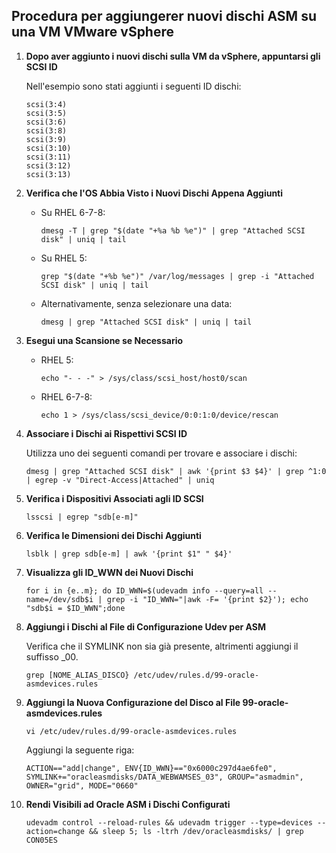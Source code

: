 ## Procedura per aggiungerer nuovi dischi ASM su una VM VMware vSphere

1. **Dopo aver aggiunto i nuovi dischi sulla VM da vSphere, appuntarsi gli SCSI ID**
   
   Nell'esempio sono stati aggiunti i seguenti ID dischi:
   
   ```
   scsi(3:4)
   scsi(3:5)
   scsi(3:6)
   scsi(3:8)
   scsi(3:9)
   scsi(3:10)
   scsi(3:11)
   scsi(3:12)
   scsi(3:13)
   ```

2. **Verifica che l'OS Abbia Visto i Nuovi Dischi Appena Aggiunti**
   
   - Su RHEL 6-7-8:
     ```
     dmesg -T | grep "$(date "+%a %b %e")" | grep "Attached SCSI disk" | uniq | tail
     ```
   - Su RHEL 5:
     ```
     grep "$(date "+%b %e")" /var/log/messages | grep -i "Attached SCSI disk" | uniq | tail
     ```
   - Alternativamente, senza selezionare una data:
     ```
     dmesg | grep "Attached SCSI disk" | uniq | tail
     ```

3. **Esegui una Scansione se Necessario**
   
   - RHEL 5:
     ```
     echo "- - -" > /sys/class/scsi_host/host0/scan
     ```
   - RHEL 6-7-8:
     ```
     echo 1 > /sys/class/scsi_device/0:0:1:0/device/rescan
     ```

4. **Associare i Dischi ai Rispettivi SCSI ID**
   
   Utilizza uno dei seguenti comandi per trovare e associare i dischi:
   ```
   dmesg | grep "Attached SCSI disk" | awk '{print $3 $4}' | grep ^1:0 | egrep -v "Direct-Access|Attached" | uniq
   ```

5. **Verifica i Dispositivi Associati agli ID SCSI**
   
   ```
   lsscsi | egrep "sdb[e-m]"
   ```

6. **Verifica le Dimensioni dei Dischi Aggiunti**
   
   ```
   lsblk | grep sdb[e-m] | awk '{print $1" " $4}'
   ```

7. **Visualizza gli ID_WWN dei Nuovi Dischi**
   
   ```
   for i in {e..m}; do ID_WWN=$(udevadm info --query=all --name=/dev/sdb$i | grep -i "ID_WWN="|awk -F= '{print $2}'); echo "sdb$i = $ID_WWN";done
   ```

8. **Aggiungi i Dischi al File di Configurazione Udev per ASM**
   
   Verifica che il SYMLINK non sia già presente, altrimenti aggiungi il suffisso _00.
   
   ```
   grep [NOME_ALIAS_DISCO} /etc/udev/rules.d/99-oracle-asmdevices.rules
   ```

9. **Aggiungi la Nuova Configurazione del Disco al File 99-oracle-asmdevices.rules**
   
   ```
   vi /etc/udev/rules.d/99-oracle-asmdevices.rules
   ```

   Aggiungi la seguente riga:
   ```
   ACTION=="add|change", ENV{ID_WWN}=="0x6000c297d4ae6fe0", SYMLINK+="oracleasmdisks/DATA_WEBWAMSES_03", GROUP="asmadmin", OWNER="grid", MODE="0660"
   ```

10. **Rendi Visibili ad Oracle ASM i Dischi Configurati**
    
    ```
    udevadm control --reload-rules && udevadm trigger --type=devices --action=change && sleep 5; ls -ltrh /dev/oracleasmdisks/ | grep CON05ES
    ```